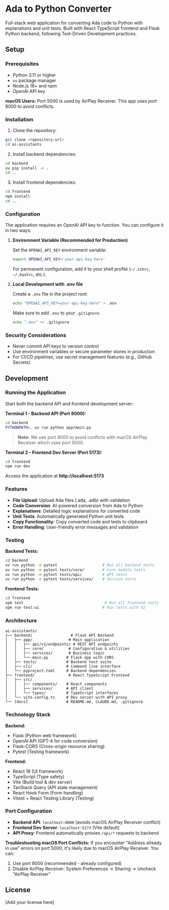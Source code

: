 # Ada to Python Converter

Full-stack web application for converting Ada code to Python with explanations and unit tests. Built with React TypeScript frontend and Flask Python backend, following Test-Driven Development practices.

## Setup

### Prerequisites

- Python 3.11 or higher
- `uv` package manager
- Node.js 18+ and npm
- OpenAI API key

**macOS Users:** Port 5000 is used by AirPlay Receiver. This app uses port 8000 to avoid conflicts.

### Installation

1. Clone the repository:
```bash
git clone <repository-url>
cd ai-assistants
```

2. Install backend dependencies:
```bash
cd backend
uv pip install -e .
cd ..
```

3. Install frontend dependencies:
```bash
cd frontend
npm install
cd ..
```

### Configuration

The application requires an OpenAI API key to function. You can configure it in two ways:

1. **Environment Variable (Recommended for Production)**
   
   Set the `OPENAI_API_KEY` environment variable:
   ```bash
   export OPENAI_API_KEY='your-api-key-here'
   ```

   For permanent configuration, add it to your shell profile (`~/.zshrc`, `~/.bashrc`, etc.).

2. **Local Development with .env file**
   
   Create a `.env` file in the project root:
   ```bash
   echo "OPENAI_API_KEY=your-api-key-here" > .env
   ```
   
   Make sure to add `.env` to your `.gitignore`:
   ```bash
   echo ".env" >> .gitignore
   ```


### Security Considerations

- Never commit API keys to version control
- Use environment variables or secure parameter stores in production
- For CI/CD pipelines, use secret management features (e.g., GitHub Secrets)

## Development

### Running the Application

Start both the backend API and frontend development server:

**Terminal 1 - Backend API (Port 8000):**
```bash
cd backend
PYTHONPATH=. uv run python app/main.py
```

> **Note:** We use port 8000 to avoid conflicts with macOS AirPlay Receiver which uses port 5000.

**Terminal 2 - Frontend Dev Server (Port 5173):**
```bash
cd frontend
npm run dev
```

Access the application at **http://localhost:5173**

### Features

- **File Upload**: Upload Ada files (.ada, .adb) with validation
- **Code Conversion**: AI-powered conversion from Ada to Python
- **Explanations**: Detailed logic explanations for converted code
- **Unit Tests**: Automatically generated Python unit tests
- **Copy Functionality**: Copy converted code and tests to clipboard
- **Error Handling**: User-friendly error messages and validation

### Testing

**Backend Tests:**
```bash
cd backend
uv run python -m pytest                    # Run all backend tests
uv run python -m pytest tests/core/        # Core module tests
uv run python -m pytest tests/api/         # API tests
uv run python -m pytest tests/services/    # Service tests
```

**Frontend Tests:**
```bash
cd frontend
npm test                                    # Run all frontend tests
npm run test:ui                            # Run tests with UI
```

### Architecture

```
ai-assistants/
├── backend/                 # Flask API Backend
│   ├── app/                # Main application
│   │   ├── api/v1/endpoints/ # REST API endpoints
│   │   ├── core/           # Configuration & utilities
│   │   ├── services/       # Business logic
│   │   └── main.py        # Flask app with CORS
│   ├── tests/             # Backend test suite
│   ├── cli/               # Command line interface
│   └── pyproject.toml     # Backend dependencies
├── frontend/               # React TypeScript Frontend  
│   ├── src/
│   │   ├── components/    # React components
│   │   ├── services/      # API client
│   │   └── types/         # TypeScript interfaces
│   └── vite.config.ts     # Dev server with API proxy
└── [docs]                 # README.md, CLAUDE.md, .gitignore
```

### Technology Stack

**Backend:**
- Flask (Python web framework)
- OpenAI API (GPT-4 for code conversion)
- Flask-CORS (Cross-origin resource sharing)
- Pytest (Testing framework)

**Frontend:**
- React 18 (UI framework)
- TypeScript (Type safety)
- Vite (Build tool & dev server)
- TanStack Query (API state management)
- React Hook Form (Form handling)
- Vitest + React Testing Library (Testing)

### Port Configuration

- **Backend API**: `localhost:8000` (avoids macOS AirPlay Receiver conflict)
- **Frontend Dev Server**: `localhost:5173` (Vite default)
- **API Proxy**: Frontend automatically proxies `/api/*` requests to backend

**Troubleshooting macOS Port Conflicts:**
If you encounter "Address already in use" errors on port 5000, it's likely due to macOS AirPlay Receiver. You can:
1. Use port 8000 (recommended - already configured)
2. Disable AirPlay Receiver: System Preferences → Sharing → Uncheck "AirPlay Receiver"

## License

[Add your license here]